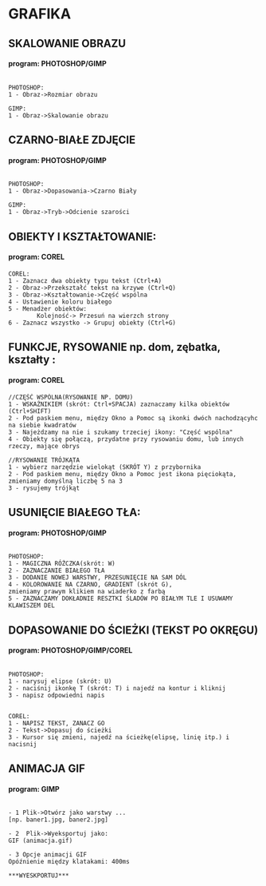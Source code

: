 # GRAFIKA


## SKALOWANIE OBRAZU
#### program: PHOTOSHOP/GIMP
```

PHOTOSHOP:
1 - Obraz->Rozmiar obrazu

GIMP:
1 - Obraz->Skalowanie obrazu

```

## CZARNO-BIAŁE ZDJĘCIE
#### program: PHOTOSHOP/GIMP
```

PHOTOSHOP:
1 - Obraz->Dopasowania->Czarno Biały

GIMP:
1 - Obraz->Tryb->Odcienie szarości
```

## OBIEKTY I KSZTAŁTOWANIE:
#### program: COREL
```
COREL:
1 - Zaznacz dwa obiekty typu tekst (Ctrl+A)
2 - Obraz->Przekształć tekst na krzywe (Ctrl+Q)
3 - Obraz->Kształtowanie->Część wspólna
4 - Ustawienie koloru białego
5 - Menadżer obiektów:
        Kolejność-> Przesuń na wierzch strony
6 - Zaznacz wszystko -> Grupuj obiekty (Ctrl+G)
```

## FUNKCJE, RYSOWANIE np. dom, zębatka, kształty :
#### program: COREL
```
//CZĘŚĆ WSPÓLNA(RYSOWANIE NP. DOMU)
1 - WSKAŹNIKIEM (skrót: Ctrl+SPACJA) zaznaczamy kilka obiektów (Ctrl+SHIFT)
2 - Pod paskiem menu, między Okno a Pomoc są ikonki dwóch nachodzącyhc na siebie kwadratów
3 - Najeżdzamy na nie i szukamy trzeciej ikony: "Część wspólna"
4 - Obiekty się połączą, przydatne przy rysowaniu domu, lub innych rzeczy, mające obrys

//RYSOWANIE TRÓJKĄTA
1 - wybierz narzędzie wielokąt (SKRÓT Y) z przybornika
2 - Pod paskiem menu, między Okno a Pomoc jest ikona pięciokąta,
zmieniamy domyślną liczbę 5 na 3
3 - rysujemy trójkąt
```



## USUNIĘCIE BIAŁEGO TŁA:
#### program: PHOTOSHOP/GIMP
```

PHOTOSHOP:
1 - MAGICZNA RÓŻCZKA(skrót: W)
2 - ZAZNACZANIE BIAŁEGO TŁA
3 - DODANIE NOWEJ WARSTWY, PRZESUNIĘCIE NA SAM DÓL
4 - KOLOROWANIE NA CZARNO, GRADIENT (skrót G),
zmieniamy prawym klikiem na wiaderko z farbą
5 - ZAZNACZAMY DOKŁADNIE RESZTKI ŚLADÓW PO BIAŁYM TLE I USUWAMY KLAWISZEM DEL
```

## DOPASOWANIE DO ŚCIEŻKI (TEKST PO OKRĘGU)
#### program: PHOTOSHOP/GIMP/COREL
```

PHOTOSHOP:
1 - narysuj elipse (skrót: U)
2 - naciśnij ikonkę T (skrót: T) i najedź na kontur i kliknij
3 - napisz odpowiedni napis


COREL:
1 - NAPISZ TEKST, ZANACZ GO
2 - Tekst->Dopasuj do ścieżki
3 - Kursor się zmieni, najedź na ścieżkę(elipsę, linię itp.) i nacisnij

```


## ANIMACJA GIF
#### program: GIMP
```

- 1 Plik->Otwórz jako warstwy ...
[np. baner1.jpg, baner2.jpg]

- 2  Plik->Wyeksportuj jako:
GIF (animacja.gif)

- 3 Opcje animacji GIF
Opóźnienie między klatakami: 400ms

***WYESKPORTUJ***

```









